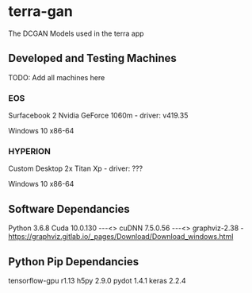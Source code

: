 # terra-gan
The DCGAN Models used in the terra app

## Developed and Testing Machines
TODO: Add all machines here

### EOS
Surfacebook 2
Nvidia GeForce 1060m - driver: v419.35

Windows 10 x86-64

### HYPERION
Custom Desktop
2x Titan Xp - driver: ???

Windows 10 x86-64


## Software Dependancies
Python 3.6.8
Cuda 10.0.130 ---<>
cuDNN 7.5.0.56 ---<>
graphviz-2.38 - https://graphviz.gitlab.io/_pages/Download/Download_windows.html

## Python Pip Dependancies
tensorflow-gpu          r1.13
h5py                    2.9.0
pydot                   1.4.1
keras                   2.2.4